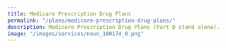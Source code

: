 ```yaml
---
title: Medicare Prescription Drug Plans
permalink: "/plans/medicare-prescription-drug-plans/"
description: Medicare Prescription Drug Plans (Part D stand alone).
image: "/images/services/noun_180174_0.png"
---
```



